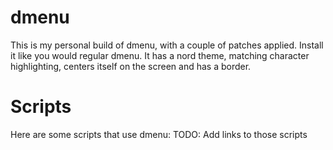 # dmenu

This is my personal build of dmenu, with a couple of patches applied.
Install it like you would regular dmenu.
It has a nord theme, matching character highlighting, centers itself on the screen and has a border.

# Scripts

Here are some scripts that use dmenu:
TODO: Add links to those scripts
